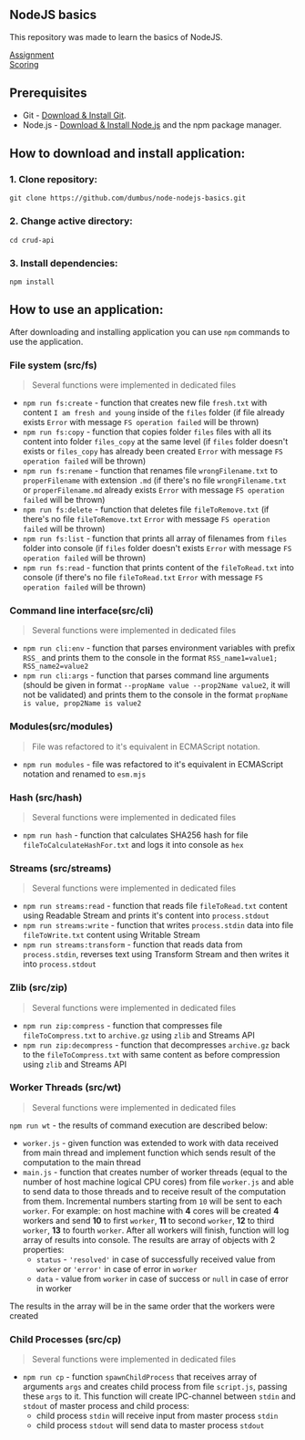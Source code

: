 ## NodeJS basics

This repository was made to learn the basics of NodeJS.

[Assignment](https://github.com/AlreadyBored/nodejs-assignments/blob/main/assignments/nodejs-basics/assignment.md)  
[Scoring](https://github.com/AlreadyBored/nodejs-assignments/blob/main/assignments/nodejs-basics/score.md)

## Prerequisites

- Git - [Download & Install Git](https://git-scm.com/downloads).
- Node.js - [Download & Install Node.js](https://nodejs.org/en/download/) and the npm package manager.

## How to download and install application:

### 1. Clone repository:
```
git clone https://github.com/dumbus/node-nodejs-basics.git
```
### 2. Change active directory:
```
cd crud-api
```
### 3. Install dependencies:
```
npm install
```

## How to use an application:

After downloading and installing application you can use `npm` commands to use the application.

### File system (src/fs)

> Several functions were implemented in dedicated files

- `npm run fs:create` - function that creates new file `fresh.txt` with content `I am fresh and young` inside of the `files` folder (if file already exists `Error` with message `FS operation failed` will be thrown)
- `npm run fs:copy` - function that copies folder `files` files with all its content into folder `files_copy` at the same level (if `files` folder doesn't exists or `files_copy` has already been created `Error` with message `FS operation failed` will be thrown)
- `npm run fs:rename` - function that renames file `wrongFilename.txt` to `properFilename` with extension `.md` (if there's no file `wrongFilename.txt` or `properFilename.md` already exists `Error` with message `FS operation failed` will be thrown)
- `npm run fs:delete` - function that deletes file `fileToRemove.txt` (if there's no file `fileToRemove.txt` `Error` with message `FS operation failed` will be thrown)
- `npm run fs:list` - function that prints all array of filenames from `files` folder into console (if `files` folder doesn't exists `Error` with message `FS operation failed` will be thrown)
- `npm run fs:read` - function that prints content of the `fileToRead.txt` into console (if there's no file `fileToRead.txt` `Error` with message `FS operation failed` will be thrown)

### Command line interface(src/cli)

> Several functions were implemented in dedicated files

- `npm run cli:env` - function that parses environment variables with prefix `RSS_` and prints them to the console in the format `RSS_name1=value1; RSS_name2=value2`
- `npm run cli:args` - function that parses command line arguments (should be given in format `--propName value --prop2Name value2`, it will not be validated) and prints them to the console in the format `propName is value, prop2Name is value2`

### Modules(src/modules)

> File was refactored to it's equivalent in ECMAScript notation.

- `npm run modules` -  file was refactored to it's equivalent in ECMAScript notation and renamed to `esm.mjs`

### Hash (src/hash)

> Several functions were implemented in dedicated files

- `npm run hash` - function that calculates SHA256 hash for file `fileToCalculateHashFor.txt` and logs it into console as `hex`

### Streams (src/streams)

> Several functions were implemented in dedicated files

- `npm run streams:read` - function that reads file `fileToRead.txt` content using Readable Stream and prints it's content into `process.stdout`
- `npm run streams:write` - function that writes `process.stdin` data into file `fileToWrite.txt` content using Writable Stream
- `npm run streams:transform` - function that reads data from `process.stdin`, reverses text using Transform Stream and then writes it into `process.stdout`

### Zlib (src/zip)

> Several functions were implemented in dedicated files

- `npm run zip:compress` - function that compresses file `fileToCompress.txt` to `archive.gz` using `zlib` and Streams API
- `npm run zip:decompress` - function that decompresses `archive.gz` back to the `fileToCompress.txt` with same content as before compression using `zlib` and Streams API

### Worker Threads (src/wt)

> Several functions were implemented in dedicated files

`npm run wt` - the results of command execution are described below:  

- `worker.js` - given function was extended to work with data received from main thread and implement function which sends result of the computation to the main thread
- `main.js` - function that creates number of worker threads (equal to the number of host machine logical CPU cores) from file `worker.js` and able to send data to those threads and to receive result of the computation from them. Incremental numbers starting from `10` will be sent to each `worker`. For example: on host machine with **4** cores will be created **4** workers and send **10** to first `worker`, **11** to second `worker`, **12** to third `worker`, **13** to fourth `worker`. After all workers will finish, function will log array of results into console. The results are array of objects with 2 properties:
    - `status` - `'resolved'` in case of successfully received value from `worker` or `'error'` in case of error in `worker`
    - `data` - value from `worker` in case of success or `null` in case of error in worker  

The results in the array will be in the same order that the workers were created

### Child Processes (src/cp)

> Several functions were implemented in dedicated files

- `npm run cp` - function `spawnChildProcess` that receives array of arguments `args` and creates child process from file `script.js`, passing these `args` to it. This function will create IPC-channel between `stdin` and `stdout` of master process and child process:
    - child process `stdin` will receive input from master process `stdin`
    - child process `stdout` will send data to master process `stdout`